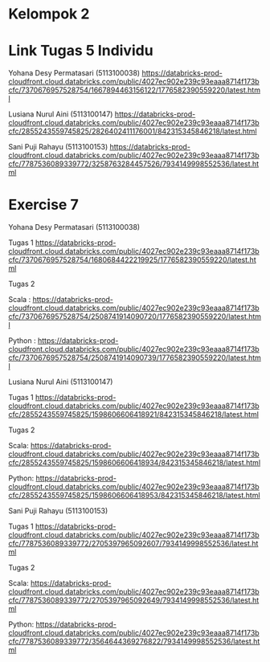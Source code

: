# Kelompok 2
# Link Tugas 5 Individu

Yohana Desy Permatasari (5113100038) 
https://databricks-prod-cloudfront.cloud.databricks.com/public/4027ec902e239c93eaaa8714f173bcfc/7370676957528754/1667894463156122/1776582390559220/latest.html

Lusiana Nurul Aini (5113100147)
https://databricks-prod-cloudfront.cloud.databricks.com/public/4027ec902e239c93eaaa8714f173bcfc/2855243559745825/2826402411176001/842315345846218/latest.html

Sani Puji Rahayu (5113100153)
https://databricks-prod-cloudfront.cloud.databricks.com/public/4027ec902e239c93eaaa8714f173bcfc/7787536089339772/3258763284457526/7934149998552536/latest.html


# Exercise 7

Yohana Desy Permatasari (5113100038) 

Tugas 1 
https://databricks-prod-cloudfront.cloud.databricks.com/public/4027ec902e239c93eaaa8714f173bcfc/7370676957528754/1680684422219925/1776582390559220/latest.html

Tugas 2

Scala :
https://databricks-prod-cloudfront.cloud.databricks.com/public/4027ec902e239c93eaaa8714f173bcfc/7370676957528754/2508741914090720/1776582390559220/latest.html

Python :
https://databricks-prod-cloudfront.cloud.databricks.com/public/4027ec902e239c93eaaa8714f173bcfc/7370676957528754/2508741914090739/1776582390559220/latest.html

Lusiana Nurul Aini (5113100147)

Tugas 1
https://databricks-prod-cloudfront.cloud.databricks.com/public/4027ec902e239c93eaaa8714f173bcfc/2855243559745825/1598606606418921/842315345846218/latest.html

Tugas 2

Scala:
https://databricks-prod-cloudfront.cloud.databricks.com/public/4027ec902e239c93eaaa8714f173bcfc/2855243559745825/1598606606418934/842315345846218/latest.html

Python:
https://databricks-prod-cloudfront.cloud.databricks.com/public/4027ec902e239c93eaaa8714f173bcfc/2855243559745825/1598606606418953/842315345846218/latest.html

Sani Puji Rahayu (5113100153)

Tugas 1
https://databricks-prod-cloudfront.cloud.databricks.com/public/4027ec902e239c93eaaa8714f173bcfc/7787536089339772/2705397965092607/7934149998552536/latest.html

Tugas 2

Scala:
https://databricks-prod-cloudfront.cloud.databricks.com/public/4027ec902e239c93eaaa8714f173bcfc/7787536089339772/2705397965092649/7934149998552536/latest.html

Python:
https://databricks-prod-cloudfront.cloud.databricks.com/public/4027ec902e239c93eaaa8714f173bcfc/7787536089339772/3564644369276822/7934149998552536/latest.html


